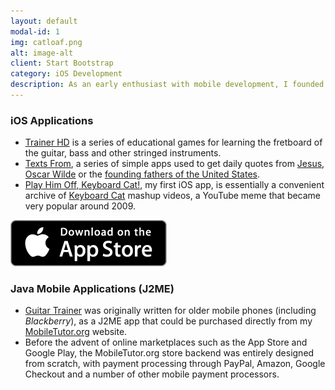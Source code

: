 ```yaml
---
layout: default
modal-id: 1
img: catloaf.png
alt: image-alt
client: Start Bootstrap
category: iOS Development
description: As an early enthusiast with mobile development, I founded Catloaf Software to market apps for Apple iOS.
---
```

### iOS Applications

* [Trainer HD](http://www.trainerhd.com/) is a series of educational games for learning the fretboard of the guitar, bass and other stringed instruments.
* [Texts From](http://txf.ro), a series of simple apps used to get daily quotes from [Jesus](http://txf.ro/m/jesus), [Oscar Wilde](http://txf.ro/m/wilde) or the [founding fathers of the United States](http://txf.ro/m/fathers).
* [Play Him Off, Keyboard Cat!](http://iphonekeyboardcat.com/), my first iOS app, is essentially a convenient archive of [Keyboard Cat](http://knowyourmeme.com/memes/keyboard-cat) mashup videos, a YouTube meme that became very popular around 2009.

[![Catloaf Software Apps](img/appstore-badge.png)](http://appstore.catloafsoft.com)

### Java Mobile Applications (J2ME)

* [Guitar Trainer](http://www.mobiletutor.org/guitar) was originally written for older mobile phones (including *Blackberry*), as a J2ME app that could be purchased directly from my [MobileTutor.org](http://www.mobiletutor.org) website.
* Before the advent of online marketplaces such as the App Store and Google Play, the MobileTutor.org store backend was entirely designed from scratch, with payment processing through PayPal, Amazon, Google Checkout and a number of other mobile payment processors.
